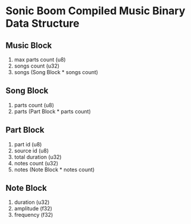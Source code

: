 # Sonic Boom Compiled Music Binary Data Structure

## Music Block

1. max parts count (u8)
1. songs count (u32)
1. songs (Song Block * songs count)

## Song Block

1. parts count (u8)
1. parts (Part Block * parts count)

## Part Block

1. part id (u8)
1. source id (u8)
1. total duration (u32)
1. notes count (u32)
1. notes (Note Block * notes count)

## Note Block

1. duration (u32)
1. amplitude (f32)
1. frequency (f32)
